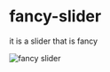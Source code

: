 # fancy-slider
it is a slider that is fancy

![fancy slider](https://user-images.githubusercontent.com/11463275/121790440-5faebd00-cbad-11eb-8bfa-45edec60c3b0.png)
